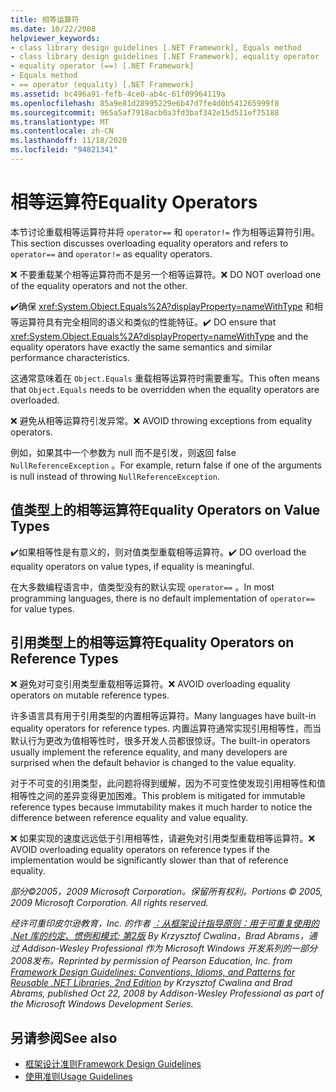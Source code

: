```yaml
---
title: 相等运算符
ms.date: 10/22/2008
helpviewer_keywords:
- class library design guidelines [.NET Framework], Equals method
- class library design guidelines [.NET Framework], equality operator
- equality operator (==) [.NET Framework]
- Equals method
- == operator (equality) [.NET Framework]
ms.assetid: bc496a91-fefb-4ce0-ab4c-61f09964119a
ms.openlocfilehash: 85a9e81d28995229e6b47d7fe4d0b541265999f8
ms.sourcegitcommit: 965a5af7918acb0a3fd3baf342e15d511ef75188
ms.translationtype: MT
ms.contentlocale: zh-CN
ms.lasthandoff: 11/18/2020
ms.locfileid: "94821341"
---
```

# <a name="equality-operators"></a><span data-ttu-id="a838e-102">相等运算符</span><span class="sxs-lookup"><span data-stu-id="a838e-102">Equality Operators</span></span>
<span data-ttu-id="a838e-103">本节讨论重载相等运算符并将 `operator==` 和 `operator!=` 作为相等运算符引用。</span><span class="sxs-lookup"><span data-stu-id="a838e-103">This section discusses overloading equality operators and refers to `operator==` and `operator!=` as equality operators.</span></span>

 <span data-ttu-id="a838e-104">❌ 不要重载某个相等运算符而不是另一个相等运算符。</span><span class="sxs-lookup"><span data-stu-id="a838e-104">❌ DO NOT overload one of the equality operators and not the other.</span></span>

 <span data-ttu-id="a838e-105">✔️确保 <xref:System.Object.Equals%2A?displayProperty=nameWithType> 和相等运算符具有完全相同的语义和类似的性能特征。</span><span class="sxs-lookup"><span data-stu-id="a838e-105">✔️ DO ensure that <xref:System.Object.Equals%2A?displayProperty=nameWithType> and the equality operators have exactly the same semantics and similar performance characteristics.</span></span>

 <span data-ttu-id="a838e-106">这通常意味着在 `Object.Equals` 重载相等运算符时需要重写。</span><span class="sxs-lookup"><span data-stu-id="a838e-106">This often means that `Object.Equals` needs to be overridden when the equality operators are overloaded.</span></span>

 <span data-ttu-id="a838e-107">❌ 避免从相等运算符引发异常。</span><span class="sxs-lookup"><span data-stu-id="a838e-107">❌ AVOID throwing exceptions from equality operators.</span></span>

 <span data-ttu-id="a838e-108">例如，如果其中一个参数为 null 而不是引发，则返回 false `NullReferenceException` 。</span><span class="sxs-lookup"><span data-stu-id="a838e-108">For example, return false if one of the arguments is null instead of throwing `NullReferenceException`.</span></span>

## <a name="equality-operators-on-value-types"></a><span data-ttu-id="a838e-109">值类型上的相等运算符</span><span class="sxs-lookup"><span data-stu-id="a838e-109">Equality Operators on Value Types</span></span>
 <span data-ttu-id="a838e-110">✔️如果相等性是有意义的，则对值类型重载相等运算符。</span><span class="sxs-lookup"><span data-stu-id="a838e-110">✔️ DO overload the equality operators on value types, if equality is meaningful.</span></span>

 <span data-ttu-id="a838e-111">在大多数编程语言中，值类型没有的默认实现 `operator==` 。</span><span class="sxs-lookup"><span data-stu-id="a838e-111">In most programming languages, there is no default implementation of `operator==` for value types.</span></span>

## <a name="equality-operators-on-reference-types"></a><span data-ttu-id="a838e-112">引用类型上的相等运算符</span><span class="sxs-lookup"><span data-stu-id="a838e-112">Equality Operators on Reference Types</span></span>
 <span data-ttu-id="a838e-113">❌ 避免对可变引用类型重载相等运算符。</span><span class="sxs-lookup"><span data-stu-id="a838e-113">❌ AVOID overloading equality operators on mutable reference types.</span></span>

 <span data-ttu-id="a838e-114">许多语言具有用于引用类型的内置相等运算符。</span><span class="sxs-lookup"><span data-stu-id="a838e-114">Many languages have built-in equality operators for reference types.</span></span> <span data-ttu-id="a838e-115">内置运算符通常实现引用相等性，而当默认行为更改为值相等性时，很多开发人员都很惊讶。</span><span class="sxs-lookup"><span data-stu-id="a838e-115">The built-in operators usually implement the reference equality, and many developers are surprised when the default behavior is changed to the value equality.</span></span>

 <span data-ttu-id="a838e-116">对于不可变的引用类型，此问题将得到缓解，因为不可变性使发现引用相等性和值相等性之间的差异变得更加困难。</span><span class="sxs-lookup"><span data-stu-id="a838e-116">This problem is mitigated for immutable reference types because immutability makes it much harder to notice the difference between reference equality and value equality.</span></span>

 <span data-ttu-id="a838e-117">❌ 如果实现的速度远远低于引用相等性，请避免对引用类型重载相等运算符。</span><span class="sxs-lookup"><span data-stu-id="a838e-117">❌ AVOID overloading equality operators on reference types if the implementation would be significantly slower than that of reference equality.</span></span>

 <span data-ttu-id="a838e-118">*部分©2005，2009 Microsoft Corporation。保留所有权利。*</span><span class="sxs-lookup"><span data-stu-id="a838e-118">*Portions © 2005, 2009 Microsoft Corporation. All rights reserved.*</span></span>

 <span data-ttu-id="a838e-119">*经许可重印皮尔逊教育，Inc. 的作者 [：从框架设计指导原则：用于可重复使用的 .Net 库的约定、惯例和模式; 第2版](https://www.informit.com/store/framework-design-guidelines-conventions-idioms-and-9780321545619) By Krzysztof Cwalina，Brad Abrams，通过 Addison-Wesley Professional 作为 Microsoft Windows 开发系列的一部分2008发布。*</span><span class="sxs-lookup"><span data-stu-id="a838e-119">*Reprinted by permission of Pearson Education, Inc. from [Framework Design Guidelines: Conventions, Idioms, and Patterns for Reusable .NET Libraries, 2nd Edition](https://www.informit.com/store/framework-design-guidelines-conventions-idioms-and-9780321545619) by Krzysztof Cwalina and Brad Abrams, published Oct 22, 2008 by Addison-Wesley Professional as part of the Microsoft Windows Development Series.*</span></span>

## <a name="see-also"></a><span data-ttu-id="a838e-120">另请参阅</span><span class="sxs-lookup"><span data-stu-id="a838e-120">See also</span></span>

- [<span data-ttu-id="a838e-121">框架设计准则</span><span class="sxs-lookup"><span data-stu-id="a838e-121">Framework Design Guidelines</span></span>](index.md)
- [<span data-ttu-id="a838e-122">使用准则</span><span class="sxs-lookup"><span data-stu-id="a838e-122">Usage Guidelines</span></span>](usage-guidelines.md)
